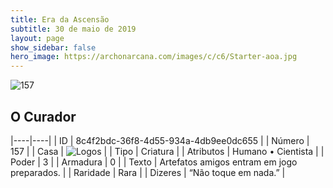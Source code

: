 ```yaml
---
title: Era da Ascensão
subtitle: 30 de maio de 2019
layout: page
show_sidebar: false
hero_image: https://archonarcana.com/images/c/c6/Starter-aoa.jpg
---
```


![157](https://cdn.keyforgegame.com/media/card_front/pt/435_157_36VVP7XWQ5HP_pt.png)

## O Curador

|----|----|
| ID | 8c4f2bdc-36f8-4d55-934a-4db9ee0dc655 |
| Número | 157 |
| Casa | ![Logos](https://archonarcana.com/images/thumb/c/ce/Logos.png/22px-Logos.png "Logos") |
| Tipo | Criatura |
| Atributos | Humano • Cientista |
| Poder | 3 |
| Armadura | 0 |
| Texto | Artefatos amigos entram em jogo preparados. |
| Raridade | Rara |
| Dizeres | “Não toque em nada.” |